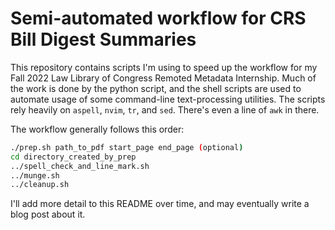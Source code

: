 # Semi-automated workflow for CRS Bill Digest Summaries

This repository contains scripts I'm using to speed up the workflow for my Fall 2022 Law Library of Congress Remoted Metadata Internship. Much of the work is done by the python script, and the shell scripts are used to automate usage of some command-line text-processing utilities. The scripts rely heavily on `aspell`, `nvim`, `tr`, and `sed`. There's even a line of `awk` in there.

The workflow generally follows this order:
```bash
./prep.sh path_to_pdf start_page end_page (optional)
cd directory_created_by_prep
../spell_check_and_line_mark.sh
../munge.sh
../cleanup.sh
```

I'll add more detail to this README over time, and may eventually write a blog post about it.
